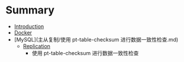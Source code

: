 # Summary

* [Introduction](README.md)
* [Docker](Mesos.md)
* [MySQL](主从复制/使用 pt-table-checksum 进行数据一致性检查.md)
   * [Replication](mysql/replication/replication.md)
       * 使用 pt-table-checksum 进行数据一致性检查

